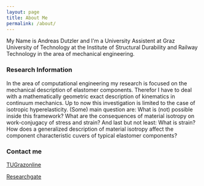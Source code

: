```yaml
---
layout: page
title: About Me
permalink: /about/
---
```


My Name is Andreas Dutzler and I'm a University Assistent at Graz University of Technology at the Institute of Structural Durability and Railway Technology in the area of mechanical engineering.

### Research Information

In the area of computational engineering my research is focused on the mechanical description of elastomer components. Therefor I have to deal with a mathematically geometric exact description of kinematics in continuum mechanics. Up to now this investigation is limited to the case of isotropic hyperelasticity. (Some) main question are: What is (not) possible inside this framework? What are the consequences of material isotropy on work-conjugacy of stress and strain? And last but not least: What is strain? How does a generalized description of material isotropy affect the component characteristic cuvers of typical elastomer components?

### Contact me

[TUGrazonline](https://online.tugraz.at/tug_online/visitenkarte.show_vcard?pPersonenId=70D23DDEAC33605C&pPersonenGruppe=3)

[Researchgate](https://www.researchgate.net/profile/Andreas_Dutzler)
